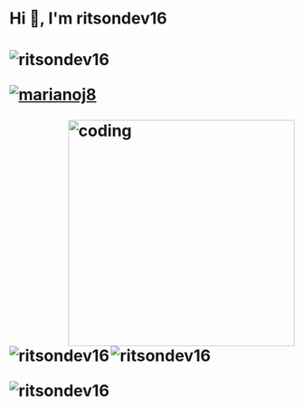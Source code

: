 <h1>Hi 👋, I'm ritsondev16<h1/>
<p align="left"> <img src="https://komarev.com/ghpvc/?username=ritsondev16&label=Profile%20views&color=0e75b6&style=flat" alt="ritsondev16" /> </p>

<p align="left"> <a href="https://github.com/ryo-ma/github-profile-trophy"><img src="https://github-profile-trophy.vercel.app/?username=ritsondev16" alt="marianoj8" /></a> </p>

<img align="right" alt="coding" width="400" src="https://giphy.com/gifs/dommespace-domme-space-programador-qgQUggAC3Pfv687qPC">





<p><img align="left" src="https://github-readme-stats.vercel.app/api/top-langs?username=ritsondev16&show_icons=true&locale=en&layout=compact" alt="ritsondev16" /></p>

<p>&nbsp;<img align="center" src="https://github-readme-stats.vercel.app/api?username=ritsondev16&show_icons=true&locale=en" alt="ritsondev16" /></p>

<p><img align="center" src="https://github-readme-streak-stats.herokuapp.com/?user=ritsondev16&" alt="ritsondev16" /></p>
